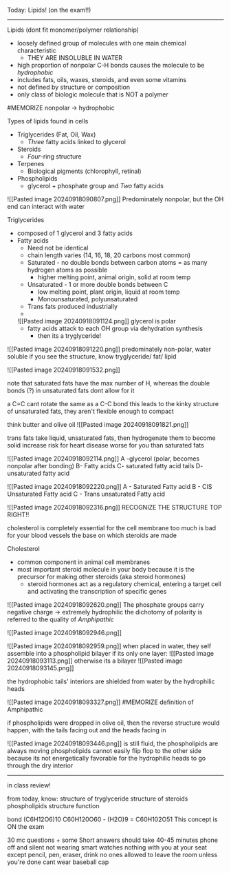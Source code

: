 Today:
	Lipids! (on the exam!!)

----------------

Lipids (dont fit monomer/polymer relationship)
- loosely defined group of molecules with one main chemical characteristic
	- THEY ARE INSOLUBLE IN WATER
- high proportion of nonpolar C-H bonds causes the molecule to be *hydrophobic*
- includes fats, oils, waxes, steroids, and even some vitamins
- not defined by structure or composition
- only class of biologic molecule that is NOT a polymer

#MEMORIZE nonpolar -> hydrophobic

Types of lipids found in cells
* Triglycerides (Fat, Oil, Wax)
	* *Three* fatty acids linked to glycerol
* Steroids
	* *Four*-ring structure
* Terpenes
	* Biological pigments (chlorophyll, retinal)
* Phospholipids
	* glycerol + phosphate group and *Two* fatty acids

![[Pasted image 20240918090807.png]]
Predominately nonpolar, but the OH end can interact with water

Triglycerides
- composed of 1 glycerol and 3 fatty acids
- Fatty acids
	- Need not be identical
	- chain length varies (14, 16, 18, 20 carbons most common)
	- Saturated - no double bonds between carbon atoms = as many hydrogen atoms as possible
		- higher melting point, animal origin, solid at room temp
	- Unsaturated - 1 or more double bonds between C
		- low melting point, plant origin, liquid at room temp
		- Monounsaturated, polyunsaturated
	- Trans fats produced industrially
	- 
	![[Pasted image 20240918091124.png]]
	glycerol is polar
	- fatty acids attack to each OH group via dehydration synthesis
		- then its a tryglyceride!

![[Pasted image 20240918091220.png]]
predominately non-polar, water soluble
if you see the structure, know tryglyceride/ fat/ lipid


![[Pasted image 20240918091532.png]]

note that saturated fats have the max number of H, whereas the double bonds (?) in unsaturated fats dont allow for it

a C=C cant rotate the same as a C-C bond
	this leads to the kinky structure of unsaturated fats, they aren't flexible enough to compact

think butter and olive oil
![[Pasted image 20240918091821.png]]

trans fats
	take liquid, unsaturated fats, then hydrogenate them to become solid
	increase risk for heart disease
	worse for you than saturated fats

![[Pasted image 20240918092114.png]]
A -glycerol (polar, becomes nonpolar after bonding)
B- Fatty acids
C- saturated fatty acid tails
D- unsaturated fatty acid

![[Pasted image 20240918092220.png]]
A - Saturated Fatty acid
B - CIS Unsaturated Fatty acid
C - Trans unsaturated Fatty acid

![[Pasted image 20240918092316.png]]
RECOGNIZE THE STRUCTURE TOP RIGHT!!

cholesterol is completely essential for the cell membrane
	too much is bad for your blood vessels
	the base on which steroids are made

Cholesterol
- common component in animal cell membranes
- most important steroid molecule in your body because it is the precursor for making other steroids (aka steroid hormones)
	- steroid hormones act as a regulatory chemical, entering a target cell and activating the transcription of specific genes

![[Pasted image 20240918092620.png]]
The phosphate groups carry negative charge  -> extremely hydrophilic
the dichotomy of polarity is referred to the quality of *Amphipathic*

![[Pasted image 20240918092946.png]]


![[Pasted image 20240918092959.png]]
when placed in water, they self assemble into a phospholipid bilayer
	if its only one layer:
	![[Pasted image 20240918093113.png]]
	otherwise its a bilayer
	![[Pasted image 20240918093145.png]]

the hydrophobic tails' interiors are shielded from water by the hydrophilic heads

![[Pasted image 20240918093327.png]]
#MEMORIZE definition of Amphipathic

if phospholipids were dropped in olive oil, then the reverse structure would happen, with the tails facing out and the heads facing in

![[Pasted image 20240918093446.png]]
is still fluid, the phospholipids are always moving
	phospholipids cannot easily flip flop to the other side because its not energetically favorable for the hydrophilic heads to go through the dry interior

----------------------------
in class review!

from today, know:
	structure of tryglyceride
	structure of steroids
	phospholipids
		structure
		function

bond (C6H12O6)10
	C60H120O60 - (H2O)9
	= C60H102O51
This concept is ON the exam

30 mc questions + some Short answers
should take 40-45 minutes
	phone off and silent
	not wearing smart watches
	nothing with you at your seat except pencil, pen, eraser, drink
	no ones allowed to leave the room unless you're done
	cant wear baseball cap

